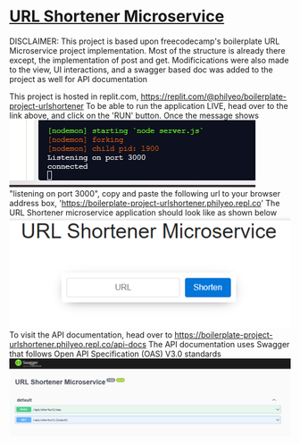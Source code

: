 # [URL Shortener Microservice](https://www.freecodecamp.org/learn/apis-and-microservices/apis-and-microservices-projects/url-shortener-microservice)

DISCLAIMER: This project is based upon freecodecamp's boilerplate URL Microservice project implementation. Most of the structure is already there except, the implementation of post and get. Modificications were also made to the view, UI interactions, and a swagger based doc was added to the project as well for API documentation

This project is hosted in replit.com, https://replit.com/@philyeo/boilerplate-project-urlshortener
To be able to run the application LIVE, head over to the link above, and click on the 'RUN' button.
Once the message shows <br><img src="/public/2021-06-05 10_44_12-.png" alt="running server"/><br>"listening on port 3000", copy and paste the following url to your browser address box, 'https://boilerplate-project-urlshortener.philyeo.repl.co'
The URL Shortener microservice application should look like as shown below <br>
<img src="/public/2021-06-05 10_48_41.png" alt="webpage"/><br>
To visit the API documentation, head over to https://boilerplate-project-urlshortener.philyeo.repl.co/api-docs
The API documentation uses Swagger that follows Open API Specification (OAS) V3.0 standards <br>
<img src="/public/2021-06-05 10_53_18.png" alt="apidocs"/><br>
